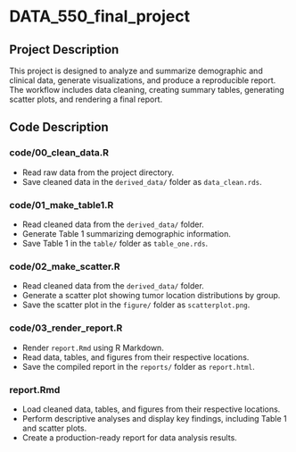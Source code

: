 # DATA_550_final_project

## Project Description
This project is designed to analyze and summarize demographic and clinical data, generate visualizations, and produce a reproducible report. The workflow includes data cleaning, creating summary tables, generating scatter plots, and rendering a final report.

## Code Description

### code/00_clean_data.R
- Read raw data from the project directory.
- Save cleaned data in the `derived_data/` folder as `data_clean.rds`.

### code/01_make_table1.R
- Read cleaned data from the `derived_data/` folder.
- Generate Table 1 summarizing demographic information.
- Save Table 1 in the `table/` folder as `table_one.rds`.

### code/02_make_scatter.R
- Read cleaned data from the `derived_data/` folder.
- Generate a scatter plot showing tumor location distributions by group.
- Save the scatter plot in the `figure/` folder as `scatterplot.png`.

### code/03_render_report.R
- Render `report.Rmd` using R Markdown.
- Read data, tables, and figures from their respective locations.
- Save the compiled report in the `reports/` folder as `report.html`.

### report.Rmd
- Load cleaned data, tables, and figures from their respective locations.
- Perform descriptive analyses and display key findings, including Table 1 and scatter plots.
- Create a production-ready report for data analysis results.


